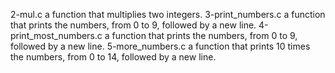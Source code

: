 2-mul.c a function that multiplies two integers.
 3-print_numbers.c
 a function that prints the numbers, from 0 to 9, followed by a new line.
4-print_most_numbers.c a function that prints the numbers, from 0 to 9, followed by a new line.
 5-more_numbers.c a function that prints 10 times the numbers, from 0 to 14, followed by a new line. 
